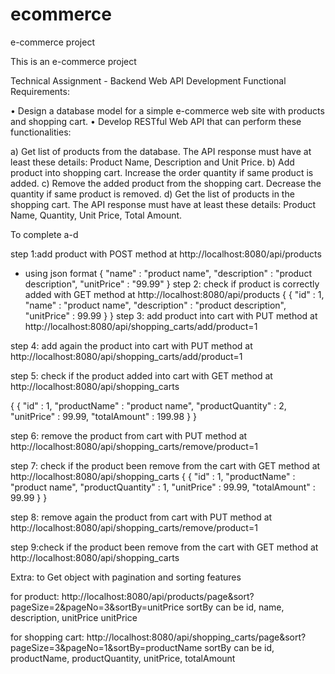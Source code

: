 # ecommerce
e-commerce project

This is an e-commerce project

Technical Assignment - Backend Web API Development
Functional Requirements:

• Design a database model for a simple e-commerce web site with products and shopping cart.
• Develop RESTful Web API that can perform these functionalities:

a) Get list of products from the database. The API response must have at least these details:
Product Name, Description and Unit Price.
b) Add product into shopping cart. Increase the order quantity if same product is added.
c) Remove the added product from the shopping cart. Decrease the quantity if same product is
removed.
d) Get the list of products in the shopping cart. The API response must have at least these details:
Product Name, Quantity, Unit Price, Total Amount.

To complete a-d

step 1:add product with POST method at http://localhost:8080/api/products
- using json format
{
  "name" : "product name",
  "description" : "product description",
  "unitPrice" : "99.99"
}
step 2: check if product is correctly added with GET method at http://localhost:8080/api/products
{
  {
    "id" : 1,
    "name" : "product name",
    "description" : "product description",
    "unitPrice" : 99.99
  }
}
step 3: add product into cart with PUT method at http://localhost:8080/api/shopping_carts/add/product=1

step 4: add again the product into cart with PUT method at http://localhost:8080/api/shopping_carts/add/product=1

step 5: check if the product added into cart with GET method at http://localhost:8080/api/shopping_carts

{
  {
    "id" : 1,
    "productName" : "product name",
    "productQuantity" : 2,
    "unitPrice" : 99.99,
    "totalAmount" : 199.98
  }
}

step 6: remove the product from cart with PUT method at http://localhost:8080/api/shopping_carts/remove/product=1

step 7: check if the product been remove from the cart with GET method at http://localhost:8080/api/shopping_carts
{
  {
    "id" : 1,
    "productName" : "product name",
    "productQuantity" : 1,
    "unitPrice" : 99.99,
    "totalAmount" : 99.99
  }
}

step 8: remove again the product from cart with PUT method at http://localhost:8080/api/shopping_carts/remove/product=1

step 9:check if the product been remove from the cart with GET method at http://localhost:8080/api/shopping_carts



Extra:
to Get object with pagination and sorting features

for product:
http://localhost:8080/api/products/page&sort?pageSize=2&pageNo=3&sortBy=unitPrice
sortBy can be id, name, description, unitPrice unitPrice

for shopping cart:
http://localhost:8080/api/shopping_carts/page&sort?pageSize=3&pageNo=1&sortBy=productName
sortBy can be id, productName, productQuantity, unitPrice, totalAmount

